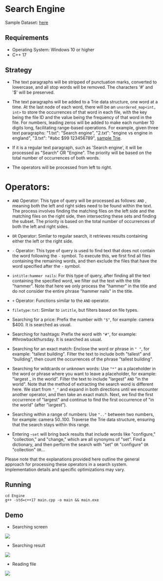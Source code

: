 # Search Engine

Sample Dataset: [here](https://drive.google.com/file/d/1fpCBh1ZhIrcx0v3htbpNunzTcmntBJuO/view?usp=sharing)

## Requirements

- Operating System: Windows 10 or higher
- C++ 17

## Strategy

- The text paragraphs will be stripped of punctuation marks, converted to lowercase, and all stop words will be removed. The characters '#' and '$' will be preserved.

- The text paragraphs will be added to a Trie data structure, one word at a time. At the last node of each word, there will be an `unordered_map<int, int>` to store the occurrences of that word in each file, with the key being the file ID and the value being the frequency of that word in the file. For numbers, leading zeros will be added to make each number 10 digits long, facilitating range-based operations. For example, given three text paragraphs: "1.txt": "Search engine", "2.txt": "engine vs engine in england", "3.txt": "#abc $99 123456789", [sample Trie](https://studenthcmusedu-my.sharepoint.com/:i:/g/personal/20125127_student_hcmus_edu_vn/EamnA0oCfpFDsLKpZr9cbSMB84PErnz8LXeD_pMI-d4YFA?e=Wf3Dga).

- If it is a regular text paragraph, such as 'Search engine', it will be processed as "Search" OR "Engine". The priority will be based on the total number of occurrences of both words.
- The operators will be processed from left to right.

# Operators:

- `AND` Operator: This type of query will be processed as follows: <Left-hand side search result> `AND` <Right-hand side search result>, meaning both the left and right sides need to be found within the text. The process involves finding the matching files on the left side and the matching files on the right side, then intersecting these sets and finding the subset. The priority is based on the total number of occurrences of both the left and right sides.

- `OR` Operator: Similar to regular search, it retrieves results containing either the left or the right side.

- `-` Operator: This type of query is used to find text that does not contain the word following the `-` symbol. To execute this, we first find all files containing the remaining words, and then exclude the files that have the word specified after the `-` symbol.

- `intitle:hammer nails`: For this type of query, after finding all the text containing the specified word, we filter out the text with the title "hammer". Note that here we only process the "hammer" in the title and do not consider the entire phrase "hammer nails" in the title.

- `+` Operator: Functions similar to the `AND` operator.

- `filetype:txt`: Similar to `intitle`, but filters based on file types.

- Searching for a price: Prefix the number with `"$"`, for example: camera $400. It is searched as usual.

- Searching for hashtags: Prefix the word with `"#"`, for example: #throwbackthursday. It is searched as usual.

- Searching for an exact match: Enclose the word or phrase in `" "`, for example: "tallest building". Filter the text to include both "tallest" and "building", then count the occurrences of the phrase "tallest building".

- Searching for wildcards or unknown words: Use `"*"` as a placeholder in the word or phrase where you want to leave a placeholder, for example: "largest _ in the world". Filter the text to include "largest" `AND` "in the world". Note that the method of extracting the search word is different here. We start from `"_"` and expand in both directions until we encounter another operator, and then take an exact match. Next, we find the first occurrence of "largest" and continue to find the first occurrence of "in the world" (after "largest").

- Searching within a range of numbers: Use `".."` between two numbers, for example: camera $50..$100. Traverse the Trie data structure, ensuring that the search stays within this range.

- Entering `~set` will bring back results that include words like "configure," "collection," and "change," which are all synonyms of "set". Find a dictionary, and then perform the search with "set" `OR` "configure" `OR` "collection" `OR`...

Please note that the explanations provided here outline the general approach for processing these operators in a search system. Implementation details and specific optimizations may vary.

## Running

```
cd Engine
g++ -std=c++17 main.cpp -o main && main.exe
```

## Demo

- Searching screen

![](https://i.imgur.com/D0AdKqe.png)

- Searching result

![](https://i.imgur.com/6J0RvXf.png)

- Reading file

![](https://i.imgur.com/UhX4ifb.png)
